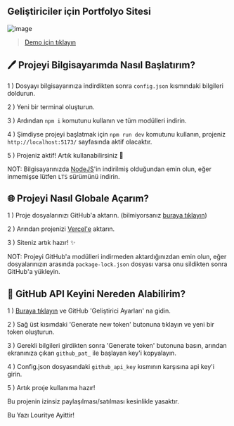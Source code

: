 ## Geliştiriciler için Portfolyo Sitesi


![image](https://r.resimlink.com/hlNbsA9m.png)

> [Demo için tıklayın](https://atomland.vercel.app/)

## 🖊️ Projeyi Bilgisayarımda Nasıl Başlatırım?
1 ) Dosyayı bilgisayarınıza indirdikten sonra `config.json` kısmındaki bilgileri doldurun.
  
2 ) Yeni bir terminal oluşturun.

3 ) Ardından `npm i` komutunu kullanın ve tüm modülleri indirin.

4 ) Şimdiyse projeyi başlatmak için `npm run dev` komutunu kullanın, projeniz `http://localhost:5173/` sayfasında aktif olacaktır.

5 ) Projeniz aktif! Artık kullanabilirsiniz 🚀

NOT: Bilgisayarınızda [NodeJS](https://nodejs.org/en)'in indirilmiş olduğundan emin olun, eğer inmemişse lütfen `LTS` sürümünü indirin.

## 🌐 Projeyi Nasıl Globale Açarım?
1 ) Proje dosyalarınızı GitHub'a aktarın. (bilmiyorsanız [buraya tıklayın](https://youtu.be/7xZ2hN5a9GA?si=lNyQzXUnzVUxH7WW))
  
2 ) Arından projenizi [Vercel'e](https://vercel.com/) aktarın.
  
3 ) Siteniz artık hazır! ✨

NOT: Projeyi GitHub'a modülleri indirmeden aktardığınızdan emin olun, eğer dosyalarınızın arasında `package-lock.json` dosyası varsa onu sildikten sonra GitHub'a yükleyin.

## 🔑 GitHub API Keyini Nereden Alabilirim?

1 ) [Buraya tıklayın](https://github.com/settings/tokens?type=beta) ve GitHub 'Geliştirici Ayarları' na gidin.

2 ) Sağ üst kısımdaki 'Generate new token' butonuna tıklayın ve yeni bir token oluşturun.

3 ) Gerekli bilgileri girdikten sonra 'Generate token' butonuna basın, arından ekranınıza çıkan `github_pat_` ile başlayan key'i kopyalayın.

4 ) Config.json dosyasındaki `github_api_key` kısmının karşısına api key'i girin.

5 ) Artık proıje kullanıma hazır!



Bu projenin izinsiz paylaşılması/satılması kesinlikle yasaktır.

Bu Yazı Louritye Ayittir!

